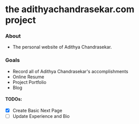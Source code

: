 # the adithyachandrasekar.com project

### About
- The personal website of Adithya Chandrasekar.

### Goals
- Record all of Adithya Chandrasekar's accomplishments
- Online Resume
- Project Portfolio
- Blog

#### TODOs:
- [X] Create Basic Next Page
- [ ] Update Experience and Bio
